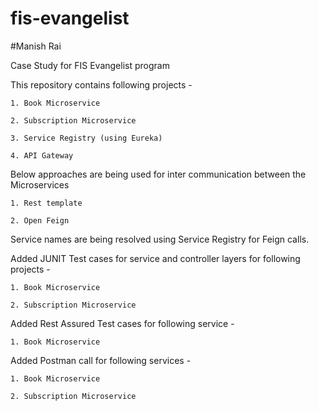 # fis-evangelist
#Manish Rai

Case Study for FIS Evangelist program

This repository contains following projects -

	1. Book Microservice

	2. Subscription Microservice
	
	3. Service Registry (using Eureka)
	
	4. API Gateway
	
Below approaches are being used for inter communication between the Microservices
    
	1. Rest template
	
	2. Open Feign
	
Service names are being resolved using Service Registry for Feign calls.


Added JUNIT Test cases for service and controller layers for following projects -

	1. Book Microservice

	2. Subscription Microservice

Added Rest Assured Test cases for following service -

	1. Book Microservice


Added Postman call for following services -

	1. Book Microservice

	2. Subscription Microservice

